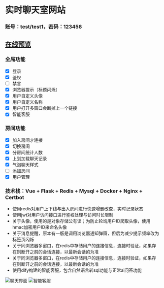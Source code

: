 # 实时聊天室网站
### 账号：test/test1，密码：123456
## [在线预览](https://chat.bro9.vip)
### 全局功能
- [x] 登录
- [x] 鉴权
- [ ] 禁言
- [X] 浏览器提示（标题闪烁）
- [x] 用户自定义头像
- [x] 用户自定义名称
- [X] 用户打开多窗口会断掉上一个链接
- [X] 智能客服
### 房间功能
- [X] 加入房间才连接
- [x] 切换房间
- [X] 分房间统计人数
- [X] 上划加载聊天记录
- [X] 气泡聊天样式
- [ ] 添加房间
- [x] 用户管理

### 技术栈：Vue + Flask + Redis + Mysql + Docker + Nginx + Certbot

- 使用redis对用户上下线与出入房间进行快速增删改查，实时记录状态
- 使用jwt对用户访问接口进行鉴权处理与访问时长限制
- 关于头像，使用的是对象存储公有读；为防止轮询用户ID爬取头像，使用hmac加密用户ID来命名头像
- 关于消息提醒，原本有一版是调用浏览器通知弹窗，但后为减少提示频率改为标签页闪烁
- 关于同浏览器多窗口，在redis中存储用户的连接信息，连接时验证，如果存在则断开之前的会话连接，以最新会话的为准
- 关于同浏览器多窗口，在redis中存储用户的连接信息，连接时验证，如果存在则断开之前的会话连接，以最新会话的为准
- 使用dify构建的智能客服，包含自然语言转sql功能与正常ai问答功能

![聊天界面](https://bro9-1327032498.cos.ap-nanjing.myqcloud.com/20250710175948.png)
![智能客服](https://bro9-1327032498.cos.ap-nanjing.myqcloud.com/%E6%99%BA%E8%83%BD%E5%AE%A2%E6%9C%8D.png)